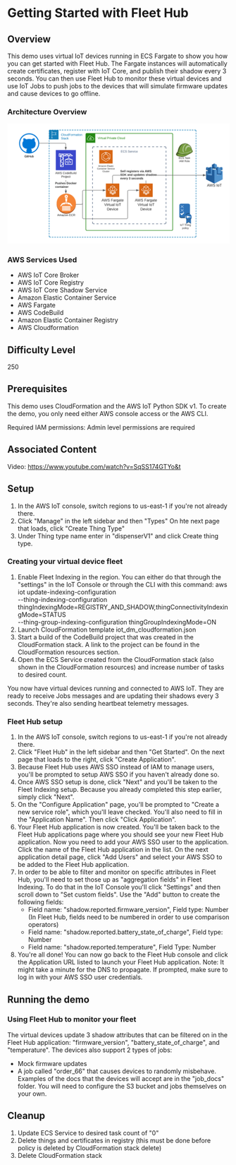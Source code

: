 
# Getting Started with Fleet Hub

## Overview

This demo uses virtual IoT devices running in ECS Fargate to show you how you can get started with Fleet Hub. The Fargate instances will automatically create certificates, register with IoT Core, and publish their shadow every 3 seconds.
You can then use Fleet Hub to monitor these virtual devices and use IoT Jobs to push jobs to the devices that will simulate firmware updates and cause devices to go offline.

### Architecture Overview
![IoT Device Management Demo Architecture](iot_dm_demo_arch.png)

### AWS Services Used
- AWS IoT Core Broker
- AWS IoT Core Registry
- AWS IoT Core Shadow Service
- Amazon Elastic Container Service
- AWS Fargate
- AWS CodeBuild
- Amazon Elastic Container Registry
- AWS Cloudformation

## Difficulty Level
250

## Prerequisites

This demo uses CloudFormation and the AWS IoT Python SDK v1. To create the demo, you only need either AWS console access or the AWS CLI.

Required IAM permissions:
Admin level permissions are required

## Associated Content
Video: https://www.youtube.com/watch?v=SqSS174GTYo&t

## Setup
1) In the AWS IoT console, switch regions to us-east-1 if you're not already there.
2) Click "Manage" in the left sidebar and then "Types" On hte next page that loads, click "Create Thing Type"
3) Under Thing type name enter in "dispenserV1" and click Create thing type.

### Creating your virtual device fleet

1) Enable Fleet Indexing in the region. You can either do that through the "settings" in the IoT Console or through the CLI with this command:
aws iot update-indexing-configuration \
  --thing-indexing-configuration thingIndexingMode=REGISTRY_AND_SHADOW,thingConnectivityIndexingMode=STATUS \
  --thing-group-indexing-configuration thingGroupIndexingMode=ON
2) Launch CloudFormation template iot_dm_cloudformation.json
3) Start a build of the CodeBuild project that was created in the CloudFormation stack. A link to the project can be found in the CloudFormation resources section.
4) Open the ECS Service created from the CloudFormation stack (also shown in the CloudFormation resources) and increase number of tasks to desired count.

You now have virtual devices running and connected to AWS IoT. They are ready to receive Jobs messages and are updating their shadows every 3 seconds. They're also sending heartbeat telemetry messages.

### Fleet Hub setup

1) In the AWS IoT console, switch regions to us-east-1 if you're not already there.
2) Click "Fleet Hub" in the left sidebar and then "Get Started". On the next page that loads to the right, click "Create Application".
3) Because Fleet Hub uses AWS SSO instead of IAM to manage users, you'll be prompted to setup AWS SSO if you haven't already done so.
4) Once AWS SSO setup is done, click "Next" and you'll be taken to the Fleet Indexing setup. Because you already completed this step earlier, simply click "Next".
5) On the "Configure Application" page, you'll be prompted to "Create a new service role", which you'll leave checked. You'll also need to fill in the "Application Name". Then click "Click Application".
6) Your Fleet Hub application is now created. You'll be taken back to the Fleet Hub applications page where you should see your new Fleet Hub application. Now you need to add your AWS SSO user to the application. Click the name of the Fleet Hub application in the list. On the next application detail page, click "Add Users" and select your AWS SSO to be added to the Fleet Hub application.
7) In order to be able to filter and monitor on specific attributes in Fleet Hub, you'll need to set those up as "aggregation fields" in Fleet Indexing. To do that in the IoT Console you'll click "Settings" and then scroll down to "Set custom fields". Use the "Add" button to create the following fields:
    - Field name: "shadow.reported.firmware_version", Field type: Number (In Fleet Hub, fields need to be numbered in order to use comparison operators)
    - Field name: "shadow.reported.battery_state_of_charge", Field type: Number
    - Field name: "shadow.reported.temperature", Field Type: Number
8) You're all done! You can now go back to the Fleet Hub console and click the Application URL listed to launch your Fleet Hub application. Note: It might take a minute for the DNS to propagate. If prompted, make sure to log in with your AWS SSO user credentials.

## Running the demo

### Using Fleet Hub to monitor your fleet

The virtual devices update 3 shadow attributes that can be filtered on in the Fleet Hub application: "firmware_version", "battery_state_of_charge", and "temperature".
The devices also support 2 types of jobs:
 - Mock firmware updates
 - A job called "order_66" that causes devices to randomly misbehave.
Examples of the docs that the devices will accept are in the "job_docs" folder. You will need to configure the S3 bucket and jobs themselves on your own.

## Cleanup

1) Update ECS Service to desired task count of "0"
2) Delete things and certificates in registry (this must be done before policy is deleted by CloudFormation stack delete)
3) Delete CloudFormation stack
